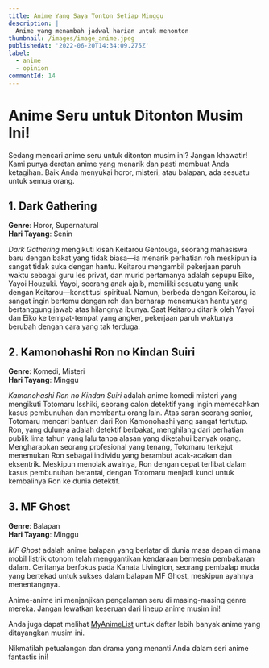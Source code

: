 ```yaml
---
title: Anime Yang Saya Tonton Setiap Minggu
description: |
  Anime yang menambah jadwal harian untuk menonton
thumbnail: /images/image_anime.jpeg
publishedAt: '2022-06-20T14:34:09.275Z'
label:
  - anime
  - opinion
commentId: 14
---
```


# Anime Seru untuk Ditonton Musim Ini!

Sedang mencari anime seru untuk ditonton musim ini? Jangan khawatir! Kami punya deretan anime yang menarik dan pasti membuat Anda ketagihan. Baik Anda menyukai horor, misteri, atau balapan, ada sesuatu untuk semua orang.

## 1. Dark Gathering

**Genre**: Horor, Supernatural  
**Hari Tayang**: Senin

_Dark Gathering_ mengikuti kisah Keitarou Gentouga, seorang mahasiswa baru dengan bakat yang tidak biasa—ia menarik perhatian roh meskipun ia sangat tidak suka dengan hantu. Keitarou mengambil pekerjaan paruh waktu sebagai guru les privat, dan murid pertamanya adalah sepupu Eiko, Yayoi Houzuki. Yayoi, seorang anak ajaib, memiliki sesuatu yang unik dengan Keitarou—konstitusi spiritual. Namun, berbeda dengan Keitarou, ia sangat ingin bertemu dengan roh dan berharap menemukan hantu yang bertanggung jawab atas hilangnya ibunya. Saat Keitarou ditarik oleh Yayoi dan Eiko ke tempat-tempat yang angker, pekerjaan paruh waktunya berubah dengan cara yang tak terduga.

## 2. Kamonohashi Ron no Kindan Suiri

**Genre**: Komedi, Misteri  
**Hari Tayang**: Minggu

_Kamonohashi Ron no Kindan Suiri_ adalah anime komedi misteri yang mengikuti Totomaru Isshiki, seorang calon detektif yang ingin memecahkan kasus pembunuhan dan membantu orang lain. Atas saran seorang senior, Totomaru mencari bantuan dari Ron Kamonohashi yang sangat tertutup. Ron, yang dulunya adalah detektif berbakat, menghilang dari perhatian publik lima tahun yang lalu tanpa alasan yang diketahui banyak orang. Mengharapkan seorang profesional yang tenang, Totomaru terkejut menemukan Ron sebagai individu yang berambut acak-acakan dan eksentrik. Meskipun menolak awalnya, Ron dengan cepat terlibat dalam kasus pembunuhan berantai, dengan Totomaru menjadi kunci untuk kembalinya Ron ke dunia detektif.

## 3. MF Ghost

**Genre**: Balapan  
**Hari Tayang**: Minggu

_MF Ghost_ adalah anime balapan yang berlatar di dunia masa depan di mana mobil listrik otonom telah menggantikan kendaraan bermesin pembakaran dalam. Ceritanya berfokus pada Kanata Livington, seorang pembalap muda yang bertekad untuk sukses dalam balapan MF Ghost, meskipun ayahnya menentangnya.

Anime-anime ini menjanjikan pengalaman seru di masing-masing genre mereka. Jangan lewatkan keseruan dari lineup anime musim ini!

Anda juga dapat melihat [MyAnimeList](https://myanimelist.net/anime/season/schedule) untuk daftar lebih banyak anime yang ditayangkan musim ini.

Nikmatilah petualangan dan drama yang menanti Anda dalam seri anime fantastis ini!
